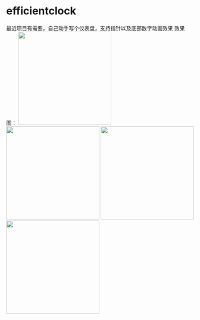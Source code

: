 # efficientclock
最近项目有需要，自己动手写个仪表盘，支持指针以及底部数字动画效果
效果图：
<img src="https://github.com/android-jian/efficientclock/blob/master/images/icon01.png" width="250"/>
<img src="https://github.com/android-jian/efficientclock/blob/master/images/icon02.png" width="250"/>
<img src="https://github.com/android-jian/efficientclock/blob/master/images/icon03.png" width="250"/>
<img src="https://github.com/android-jian/efficientclock/blob/master/images/icon04.png" width="250"/>
